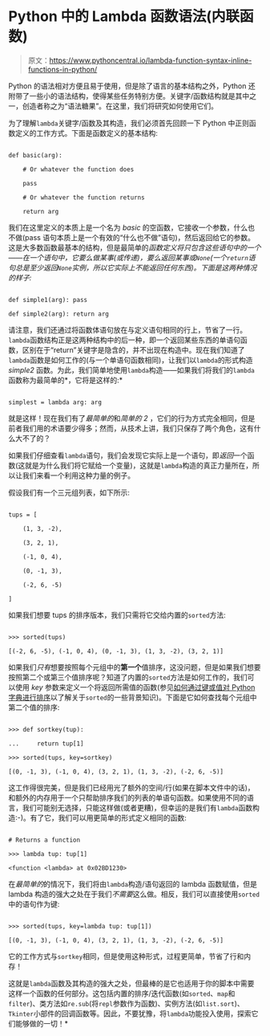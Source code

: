 # Python 中的 Lambda 函数语法(内联函数)

> 原文：<https://www.pythoncentral.io/lambda-function-syntax-inline-functions-in-python/>

Python 的语法相对方便且易于使用，但是除了语言的基本结构之外，Python 还附带了一些小的语法结构，使得某些任务特别方便。关键字/函数结构就是其中之一，创造者称之为“语法糖果”。在这里，我们将研究如何使用它们。

为了理解`lambda`关键字/函数及其构造，我们必须首先回顾一下 Python 中正则函数定义的工作方式。下面是函数定义的基本结构:

```

def basic(arg):

    # Or whatever the function does

    pass

    # Or whatever the function returns

    return arg

```

我们在这里定义的本质上是一个名为 *basic* 的空函数，它接收一个参数，什么也不做(pass 语句本质上是一个有效的“什么也不做”语句)，然后返回给它的参数。这是大多数函数最基本的结构，但是最简单的*函数定义将只包含这些语句中的一个——在一个语句中，它要么做某事(或传递)，要么返回某事或`None`(一个`return`语句总是至少返回`None`实例，所以它实际上不能返回任何东西)。下面是这两种情况的样子:*

```

def simple1(arg): pass

def simple2(arg): return arg

```

请注意，我们还通过将函数体语句放在与定义语句相同的行上，节省了一行。`lambda`函数结构正是这两种结构中的后一种，即一个返回某些东西的单语句函数，区别在于“return”关键字是隐含的，并不出现在构造中。现在我们知道了`lambda`函数是如何工作的(与一个单语句函数相同)，让我们以`lambda`的形式构造 *simple2* 函数。为此，我们简单地使用`lambda`构造——如果我们将我们的`lambda`函数称为最简单的*，它将是这样的:*

```

simplest = lambda arg: arg

```

就是这样！现在我们有了*最简单的*和*简单的 2* ，它们的行为方式完全相同，但是前者我们用的术语要少得多；然而，从技术上讲，我们只保存了两个角色，这有什么大不了的？

如果我们仔细查看`lambda`语句，我们会发现它实际上是一个语句，即*返回*一个函数(这就是为什么我们将它赋给一个变量)，这就是`lambda`构造的真正力量所在，所以让我们来看一个利用这种力量的例子。

假设我们有一个三元组列表，如下所示:

```

tups = [

    (1, 3, -2),

    (3, 2, 1),

    (-1, 0, 4),

    (0, -1, 3),

    (-2, 6, -5)

]

```

如果我们想要 tups 的排序版本，我们只需将它交给内置的`sorted`方法:

```

>>> sorted(tups)

[(-2, 6, -5), (-1, 0, 4), (0, -1, 3), (1, 3, -2), (3, 2, 1)]

```

如果我们*只有*想要按照每个元组中的**第一个**值排序，这没问题，但是如果我们想要按照第二个或第三个值排序呢？知道了内置的`sorted`方法是如何工作的，我们可以使用 *key* 参数来定义一个将返回所需值的函数(参见[如何通过键或值对 Python 字典进行排序](https://www.pythoncentral.io/how-to-sort-python-dictionaries-by-key-or-value/)以了解关于`sorted`的一些背景知识)。下面是它如何查找每个元组中第二个值的排序:

```

>>> def sortkey(tup):

...     return tup[1]

>>> sorted(tups, key=sortkey)

[(0, -1, 3), (-1, 0, 4), (3, 2, 1), (1, 3, -2), (-2, 6, -5)]

```

这工作得很完美，但是我们已经用光了额外的空间/行(如果在脚本文件中的话)，和额外的内存用于一个只帮助排序我们的列表的单语句函数。如果使用不同的语言，我们可能别无选择，只能这样做(或者更糟)，但幸运的是我们有`lambda`函数构造:-)。有了它，我们可以用更简单的形式定义相同的函数:

```

# Returns a function

>>> lambda tup: tup[1]

<function <lambda> at 0x02BD1230>

```

在*最简单的*的情况下，我们将由`lambda`构造/语句返回的 lambda 函数赋值，但是 lambda 构造的强大之处在于我们*不需要*这么做。相反，我们可以直接使用`sorted`中的语句作为键:

```

>>> sorted(tups, key=lambda tup: tup[1])

[(0, -1, 3), (-1, 0, 4), (3, 2, 1), (1, 3, -2), (-2, 6, -5)]

```

它的工作方式与`sortkey`相同，但是使用这种形式，过程更简单，节省了行和内存！

这就是`lambda`函数及其构造的强大之处，但最棒的是它也适用于你的脚本中需要这样一个函数的任何部分。这包括内置的排序/迭代函数(如`sorted`、`map`和`filter`)、类方法如`re.sub`(将`repl`参数作为函数)、实例方法(如`list.sort`)、`Tkinter`小部件的回调函数等。因此，不要犹豫，将`lambda`功能投入使用，探索它们能够做的一切！*